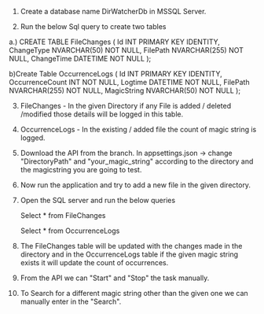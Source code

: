 1. Create a database name DirWatcherDb in MSSQL Server.

2. Run the below Sql query to create two tables

a.) CREATE TABLE FileChanges ( Id INT PRIMARY KEY IDENTITY, ChangeType NVARCHAR(50) NOT NULL, FilePath NVARCHAR(255) NOT NULL, ChangeTime DATETIME NOT NULL );

b)Create Table OccurrenceLogs ( Id INT PRIMARY KEY IDENTITY, OccurrenceCount INT NOT NULL, Logtime DATETIME NOT NULL, FilePath NVARCHAR(255) NOT NULL, MagicString NVARCHAR(50) NOT NULL );

3. FileChanges - In the given Directory if any File is added / deleted /modified those details will be logged in this table.

4. OccurrenceLogs - In the existing / added file the count of magic string is logged.

5. Download the API from the branch. In appsettings.json -> change "DirectoryPath" and "your_magic_string" according to the directory and the magicstring you are going to test.

6. Now run the application and try to add a new file in the given directory.

7. Open the SQL server and run the below queries

    Select * from FileChanges

    Select * from OccurrenceLogs

8. The FileChanges table will be updated with the changes made in the directory and in the OccurrenceLogs table if the given magic string exists it will update the count of occurrences.

9. From the API we can "Start" and "Stop" the task manually.

10. To Search for a different magic string other than the given one we can manually enter in the "Search".
